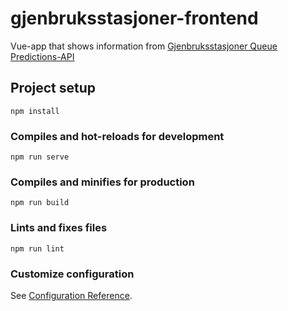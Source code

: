# gjenbruksstasjoner-frontend
Vue-app that shows information from [Gjenbruksstasjoner Queue Predictions-API](https://github.oslo.kommune.no/origo-dataplatform/gjenbruksstasjoner-queue-predictions-api)
## Project setup
```
npm install
```

### Compiles and hot-reloads for development
```
npm run serve
```

### Compiles and minifies for production
```
npm run build
```

### Lints and fixes files
```
npm run lint
```

### Customize configuration
See [Configuration Reference](https://cli.vuejs.org/config/).
